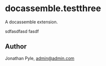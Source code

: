 # docassemble.testthree

A docassemble extension.

sdfasdfasd
fasdf


## Author

Jonathan Pyle, admin@admin.com

